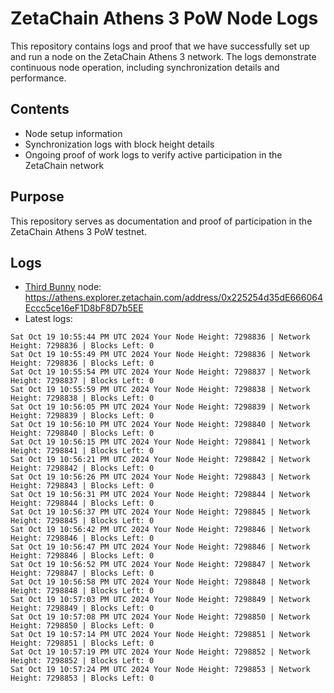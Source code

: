 # ZetaChain Athens 3 PoW Node Logs
This repository contains logs and proof that we have successfully set up and run a node on the ZetaChain Athens 3 network. The logs demonstrate continuous node operation, including synchronization details and performance.

## Contents
- Node setup information
- Synchronization logs with block height details
- Ongoing proof of work logs to verify active participation in the ZetaChain network

## Purpose
This repository serves as documentation and proof of participation in the ZetaChain Athens 3 PoW testnet.

## Logs

- [Third Bunny](https://thirdbunny.xyz/) node: https://athens.explorer.zetachain.com/address/0x225254d35dE666064Eccc5ce16eF1D8bF8D7b5EE
- Latest logs:
```
Sat Oct 19 10:55:44 PM UTC 2024 Your Node Height: 7298836 | Network Height: 7298836 | Blocks Left: 0
Sat Oct 19 10:55:49 PM UTC 2024 Your Node Height: 7298836 | Network Height: 7298836 | Blocks Left: 0
Sat Oct 19 10:55:54 PM UTC 2024 Your Node Height: 7298837 | Network Height: 7298837 | Blocks Left: 0
Sat Oct 19 10:55:59 PM UTC 2024 Your Node Height: 7298838 | Network Height: 7298838 | Blocks Left: 0
Sat Oct 19 10:56:05 PM UTC 2024 Your Node Height: 7298839 | Network Height: 7298839 | Blocks Left: 0
Sat Oct 19 10:56:10 PM UTC 2024 Your Node Height: 7298840 | Network Height: 7298840 | Blocks Left: 0
Sat Oct 19 10:56:15 PM UTC 2024 Your Node Height: 7298841 | Network Height: 7298841 | Blocks Left: 0
Sat Oct 19 10:56:21 PM UTC 2024 Your Node Height: 7298842 | Network Height: 7298842 | Blocks Left: 0
Sat Oct 19 10:56:26 PM UTC 2024 Your Node Height: 7298843 | Network Height: 7298843 | Blocks Left: 0
Sat Oct 19 10:56:31 PM UTC 2024 Your Node Height: 7298844 | Network Height: 7298844 | Blocks Left: 0
Sat Oct 19 10:56:37 PM UTC 2024 Your Node Height: 7298845 | Network Height: 7298845 | Blocks Left: 0
Sat Oct 19 10:56:42 PM UTC 2024 Your Node Height: 7298846 | Network Height: 7298846 | Blocks Left: 0
Sat Oct 19 10:56:47 PM UTC 2024 Your Node Height: 7298846 | Network Height: 7298846 | Blocks Left: 0
Sat Oct 19 10:56:52 PM UTC 2024 Your Node Height: 7298847 | Network Height: 7298847 | Blocks Left: 0
Sat Oct 19 10:56:58 PM UTC 2024 Your Node Height: 7298848 | Network Height: 7298848 | Blocks Left: 0
Sat Oct 19 10:57:03 PM UTC 2024 Your Node Height: 7298849 | Network Height: 7298849 | Blocks Left: 0
Sat Oct 19 10:57:08 PM UTC 2024 Your Node Height: 7298850 | Network Height: 7298850 | Blocks Left: 0
Sat Oct 19 10:57:14 PM UTC 2024 Your Node Height: 7298851 | Network Height: 7298851 | Blocks Left: 0
Sat Oct 19 10:57:19 PM UTC 2024 Your Node Height: 7298852 | Network Height: 7298852 | Blocks Left: 0
Sat Oct 19 10:57:24 PM UTC 2024 Your Node Height: 7298853 | Network Height: 7298853 | Blocks Left: 0
```
